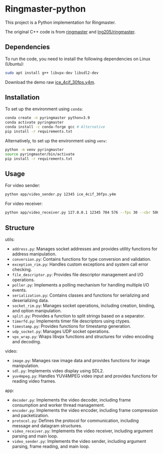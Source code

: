 # Ringmaster-python

This project is a Python implementation for Ringmaster.

The original C++ code is from [ringmaster](https://github.com/microsoft/ringmaster) and [lng205/ringmaster](https://github.com/lng205/ringmaster).

## Dependencies

To run the code, you need to install the following dependencies on Linux (Ubuntu):

```bash
sudo apt install g++ libvpx-dev libsdl2-dev
```

Download the demo raw [ice_4cif_30fps.y4m](https://media.xiph.org/video/derf/y4m/ice_4cif_30fps.y4m).

## Installation

To set up the environment using `conda`:

```bash
conda create -n pyringmaster python=3.9
conda activate pyringmaster
conda install -c conda-forge gcc # Alternative
pip install -r requirements.txt
```

Alternatively, to set up the environment using `venv`:

```bash
python -m venv pyringmaster
source pyringmaster/bin/activate
pip install -r requirements.txt
```

## Usage

For video sender:
```bash
python app/video_sender.py 12345 ice_4cif_30fps.y4m
```

For video receiver:
```bash
python app/video_receiver.py 127.0.0.1 12345 704 576 --fps 30 --cbr 500
```

## Structure

utils:
- `address.py`: Manages socket addresses and provides utility functions for address manipulation.
- `conversion.py`: Contains functions for type conversion and validation.
- `exception_rim.py`: Handles custom exceptions and system call error checking.
- `file_descriptor.py`: Provides file descriptor management and I/O operations.
- `poller.py`: Implements a polling mechanism for handling multiple I/O events.
- `serialization.py`: Contains classes and functions for serializing and deserializing data.
- `socket_rim.py`: Manages socket operations, including creation, binding, and option manipulation.
- `split.py`: Provides a function to split strings based on a separator.
- `timerfd.py`: Implements timer file descriptors using ctypes.
- `timestamp.py`: Provides functions for timestamp generation.
- `udp_socket.py`: Manages UDP socket operations.
- `vpx_wrap.py`: Wraps libvpx functions and structures for video encoding and decoding.

video:
- `image.py`: Manages raw image data and provides functions for image manipulation.
- `sdl.py`: Implements video display using SDL2.
- `yuv4mpeg.py`: Handles YUV4MPEG video input and provides functions for reading video frames.

app:
- `decoder.py`: Implements the video decoder, including frame consumption and worker thread management.
- `encoder.py`: Implements the video encoder, including frame compression and packetization.
- `protocol.py`: Defines the protocol for communication, including message and datagram structures.
- `video_receiver.py`: Implements the video receiver, including argument parsing and main loop.
- `video_sender.py`: Implements the video sender, including argument parsing, frame reading, and main loop.

